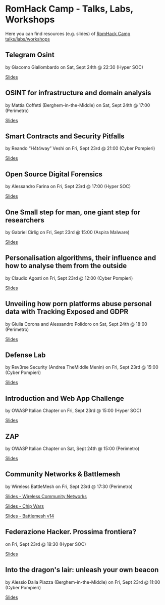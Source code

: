 # RomHack Camp - Talks, Labs, Workshops
Here you can find resources (e.g. slides) of [RomHack Camp talks/labs/workshops](https://romhack.camp/camp-schedule/)

## Telegram Osint
by Giacomo Giallombardo on Sat, Sept 24th @ 22:30 (Hyper SOC)

[Slides](https://github.com/aaarghhh/Romhack_C2022_TG101)

## OSINT for infrastructure and domain analysis
by Mattia Coffetti (Berghem-in-the-Middle) on Sat, Sept 24th @ 17:00 (Perimetro)

[Slides](https://drive.google.com/file/d/1GynYB0Nk98kat8VfbG84lBFCN9Yjjnjc/view)

## Smart Contracts and Security Pitfalls
by Reando “H4t4way” Veshi on Fri, Sept 23rd @ 21:00 (Cyber Pompieri)

[Slides](resources/RomHackCamp2022%20-%20Smart%20Contracts%20and%20Security%20Pitfalls.pdf)

## Open Source Digital Forensics
by Alessandro Farina on Fri, Sept 23rd @ 17:00 (Hyper SOC)

[Slides](resources/Open_Source_Forensics_RomHack_2022.pdf)

## One Small step for man, one giant step for researchers
by Gabriel Cirlig on Fri, Sept 23rd @ 15:00 (Aspira Malware)

[Slides](resources/RHC22_android_workshop.pptx)

## Personalisation algorithms, their influence and how to analyse them from the outside
by Claudio Agosti on Fri, Sept 23rd @ 12:00 (Cyber Pompieri)

[Slides](https://docs.google.com/presentation/d/1lbO_Q84x4jV5vz05Rx4XjzqkjUxoV2no1jsHze6aStk/edit?usp=sharing)

## Unveiling how porn platforms abuse personal data with Tracking Exposed and GDPR
by Giulia Corona and Alessandro Polidoro on Sat, Sept 24th @ 18:00 (Perimetro)

[Slides](https://pornhub.tracking.exposed/slides/romhack/#slide=1)

## Defense Lab
by Rev3rse Security (Andrea TheMiddle Menin) on Fri, Sept 23rd @ 15:00 (Cyber Pompieri)

[Slides](resources/RHC22-slide-rev3rse-labs.pdf)

## Introduction and Web App Challenge
by OWASP Italian Chapter on Fri, Sept 23rd @ 15:00 (Hyper SOC)

[Slides](resources/RHC22-OWASP_Introduction_and_Web_App_Challenge.pdf)

## ZAP
by OWASP Italian Chapter on Sat, Sept 24th @ 15:00 (Perimetro)

[Slides](resources/RHC22-ZAP-OWASP_Italian_Chapter.pdf)

## Community Networks & Battlemesh
by Wireless BattleMesh on Fri, Sept 23rd @ 17:30 (Perimetro)

[Slides - Wireless Community Networks](resources/RHC22-WirelessCommunityNetworks.pdf)

[Slides - Chip Wars](resources/RHC22-WBMv14_chip_wars_2022.pdf)

[Slides - Battlemesh v14](resources/RHC22-battlemeshv14.pdf)

## Federazione Hacker. Prossima frontiera?
on Fri, Sept 23rd @ 18:30 (Hyper SOC)

[Slides](https://docs.google.com/presentation/d/1rVlw3hIinKkYtpD4u77OwIo66D_Aq2XN8pZt3gM9xMI/edit?usp=sharing)

## Into the dragon's lair: unleash your own beacon
by Alessio Dalla Piazza (Berghem-in-the-Middle) on Fri, Sept 23rd @ 11:00 (Cyber Pompieri)

[Slides](https://www.hacklabg.net/bitm/wp-content/uploads/2022/10/DallaPiazza.IntoTheDragonsLair.pdf)
